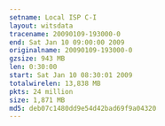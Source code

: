 ```yaml
---
setname: Local ISP C-I
layout: witsdata
tracename: 20090109-193000-0
end: Sat Jan 10 09:00:00 2009
originalname: 20090109-193000-0
gzsize: 943 MB
len: 0:30:00
start: Sat Jan 10 08:30:01 2009
totalwirelen: 13,838 MB
pkts: 24 million
size: 1,871 MB
md5: deb07c1480dd9e54d42bad69f9a04320
---
```

